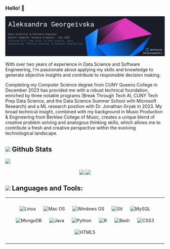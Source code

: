 ### Hello! 👋

<img src="https://github.com/aleksgeorgi/aleksgeorgi/blob/main/images/AGGithubBanner20240124.png">

With over two years of experience in Data Science and Software Engineering, I'm passionate about applying my skills and knowledge to generate objective insights and contribute to responsible decision making.

Completing my Computer Science degree from CUNY Queens College in December 2023 has provided me with a robust technical foundation, enriched by three notable programs (Break Through Tech AI, CUNY Tech Prep Data Science, and the Data Science Summer School with Microsoft Research) and a ML research position with Dr. Jonathan Gryak in 2023. My broad technical insight, combined with my background in Music Production & Engineering from Berklee College of Music, creates a unique blend of creative problem solving and analogous thinking skills, which allows me to contribute a fresh and creative perspective within the evolving technological landscape.

## <img src="https://media.giphy.com/media/iY8CRBdQXODJSCERIr/giphy.gif" width="25"> <b>Github Stats</b>

<img src="https://user-images.githubusercontent.com/73097560/115834477-dbab4500-a447-11eb-908a-139a6edaec5c.gif"></a>

<p align="center">
<a href="https://github.com/aleksgeorgi/">
  <img align="center" src="https://github-readme-streak-stats.herokuapp.com?user=aleksgeorgi&theme=algolia&date_format=M%20j%5B%2C%20Y%5D" width="450"/>
</a>
 
<a href="https://github.com/aleksgeorgi">
  <img align="center" src="https://github-readme-stats.vercel.app/api/top-langs?username=aleksgeorgi&show_icons=true&locale=en&layout=compact&theme=tokyonight" width="380"/>
</a>
</p>

## <img src="https://media2.giphy.com/media/QssGEmpkyEOhBCb7e1/giphy.gif?cid=ecf05e47a0n3gi1bfqntqmob8g9aid1oyj2wr3ds3mg700bl&rid=giphy.gif" width ="25"><b> Languages and Tools:</b>

<table align="center"><tr><td valign="top" width="100%">

<div align="center">  
<p align="center">
  <img style="margin: 10px" src="https://profilinator.rishav.dev/skills-assets/linux-original.svg" alt="Linux" height="50" />

  <img style="margin: 10px" src="https://i.imgur.com/e5nZFW8.png" title="Mac OS" height="60" />

  <img style="margin: 10px" src="https://i.imgur.com/bpXbsrR.png" title="Windows OS" height="50" />

  <img style="margin: 10px" src="https://profilinator.rishav.dev/skills-assets/git-scm-icon.svg" alt="Git" height="50" />

  <img style="margin: 10px" src="https://profilinator.rishav.dev/skills-assets/mysql-original-wordmark.svg" alt="MySQL" height="50" />

  <img style="margin: 10px" src="https://i.imgur.com/YA5QxoI.png" alt="MongoDB" height="50" />

  <img style="margin: 10px" src="https://profilinator.rishav.dev/skills-assets/java-original-wordmark.svg" alt="Java" height="50" />

  <img style="margin: 10px" src="https://profilinator.rishav.dev/skills-assets/python-original.svg" alt="Python" height="50" />

  <img style="margin: 10px" src="https://i.imgur.com/sZLnQBi.jpg" alt="R" height="50" />

  <img style="margin: 10px" src="https://profilinator.rishav.dev/skills-assets/gnu_bash-icon.svg" alt="Bash" height="50" />

  <img style="margin: 10px" src="https://profilinator.rishav.dev/skills-assets/css3-original-wordmark.svg" alt="CSS3" height="50" />

  <img style="margin: 10px" src="https://profilinator.rishav.dev/skills-assets/html5-original-wordmark.svg" alt="HTML5" height="50" />
</p>
</div>

</td></tr></table>

<!USE THIS: https://dev.to/charalambosioannou/create-a-dynamic-github-profile-readme-il5>
<!-- https://github.com/durgeshsamariya/awesome-github-profile-readme-templates-->

